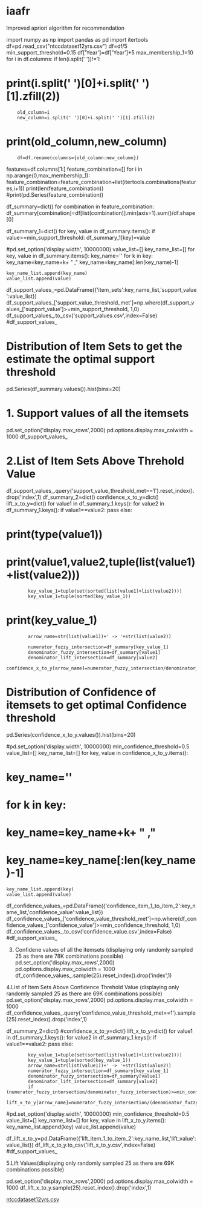 # iaafr
Improved apriori algorithm for recommendation

import numpy as np
import pandas as pd
import itertools
df=pd.read_csv("ntccdataset12yrs.csv")
df=df/5
min_support_threshold=0.15
df['Year']=df['Year']*5
max_membership_1=10
for i in df.columns:
    if len(i.split(' '))!=1:
#        print(i.split(' ')[0]+i.split(' ')[1].zfill(2))
        old_column=i
        new_column=i.split(' ')[0]+i.split(' ')[1].zfill(2)
#        print(old_column,new_column)
        df=df.rename(columns={old_column:new_column})
    
    
features=df.columns[1:]
feature_combination=[]
for i in np.arange(0,max_membership_1):
    feature_combination=feature_combination+list(itertools.combinations(features,i+1))
print(len(feature_combination))
#print(pd.Series(feature_combination))




df_summary=dict()
for combination in feature_combination:
    df_summary[combination]=df[list(combination)].min(axis=1).sum()/df.shape[0]
    
df_summary_1=dict()
for key, value in df_summary.items():
    if value>=min_support_threshold:
        df_summary_1[key]=value




#pd.set_option('display.width', 10000000)
value_list=[]
key_name_list=[]
for key, value in df_summary.items():
    key_name=''
    for k in key:
        key_name=key_name+k+ " ,"
    key_name=key_name[:len(key_name)-1]
    
    key_name_list.append(key_name)
    value_list.append(value)


df_support_values_=pd.DataFrame({'item_sets':key_name_list,'support_value':value_list})
df_support_values_['support_value_threshold_met']=np.where(df_support_values_['support_value']>=min_support_threshold,
                                                          1,0)
df_support_values_.to_csv('support_values.csv',index=False)
#df_support_values_




# Distribution of Item Sets to get the estimate the optimal support threshold
pd.Series(df_summary.values()).hist(bins=20)




# 1. Support values of all the itemsets
pd.set_option('display.max_rows',2000)
pd.options.display.max_colwidth = 1000
df_support_values_




# 2.List of Item Sets Above Threhold Value
df_support_values_.query('support_value_threshold_met==1').reset_index().drop('index',1)
df_summary_2=dict()
confidence_x_to_y=dict()
lift_x_to_y=dict()
for value1 in df_summary_1.keys():
    for value2 in df_summary_1.keys():
        if value1==value2:
            pass
        else:
#           print(type(value1))
#           print(value1,value2,tuple(list(value1)+list(value2)))
            key_value_1=tuple(set(sorted(list(value1)+list(value2))))
            key_value_1=tuple(sorted(key_value_1))
#            print(key_value_1)
            arrow_name=str(list(value1))+' -> '+str(list(value2))

            numerator_fuzzy_intersection=df_summary[key_value_1]
            denominator_fuzzy_intersection=df_summary[value1]
            denominator_lift_intersection=df_summary[value2]
            confidence_x_to_y[arrow_name]=numerator_fuzzy_intersection/denominator_fuzzy_intersection



# Distribution of Confidence of itemsets to get optimal Confidence threshold
pd.Series(confidence_x_to_y.values()).hist(bins=20)



#pd.set_option('display.width', 10000000)
min_confidence_threshold=0.5
value_list=[]
key_name_list=[]
for key, value in confidence_x_to_y.items():
#     key_name=''
#     for k in key:
#         key_name=key_name+k+ " ,"
#     key_name=key_name[:len(key_name)-1]
    
    key_name_list.append(key)
    value_list.append(value)

df_confidence_values_=pd.DataFrame({'confidence_item_1_to_item_2':key_name_list,'confidence_value':value_list})
df_confidence_values_['confidence_value_threshold_met']=np.where(df_confidence_values_['confidence_value']>=min_confidence_threshold,
                                                          1,0)
df_confidence_values_.to_csv('confidence_value.csv',index=False)
#df_support_values_




3. Confidene values of all the itemsets (displaying only randomly sampled 25 as there are 78K combinations possible)
pd.set_option('display.max_rows',2000)
pd.options.display.max_colwidth = 1000
df_confidence_values_.sample(25).reset_index().drop('index',1)




4.List of Item Sets Above Confidence Threhold Value (displaying only randomly sampled 25 as there are 69K combinations possible)
pd.set_option('display.max_rows',2000)
pd.options.display.max_colwidth = 1000
df_confidence_values_.query('confidence_value_threshold_met==1').sample(25).reset_index().drop('index',1)

df_summary_2=dict()
#confidence_x_to_y=dict()
lift_x_to_y=dict()
for value1 in df_summary_1.keys():
    for value2 in df_summary_1.keys():
        if value1==value2:
            pass
        else:

            key_value_1=tuple(set(sorted(list(value1)+list(value2))))
            key_value_1=tuple(sorted(key_value_1))
            arrow_name=str(list(value1))+' -> '+str(list(value2))
            numerator_fuzzy_intersection=df_summary[key_value_1]
            denominator_fuzzy_intersection=df_summary[value1]
            denominator_lift_intersection=df_summary[value2]
            if (numerator_fuzzy_intersection/denominator_fuzzy_intersection)>=min_confidence_threshold:
                lift_x_to_y[arrow_name]=numerator_fuzzy_intersection/(denominator_fuzzy_intersection*denominator_lift_intersection)
        
        
#pd.set_option('display.width', 10000000)
min_confidence_threshold=0.5
value_list=[]
key_name_list=[]
for key, value in lift_x_to_y.items():    
    key_name_list.append(key)
    value_list.append(value)

df_lift_x_to_y=pd.DataFrame({'lift_item_1_to_item_2':key_name_list,'lift_value':value_list})
df_lift_x_to_y.to_csv('lift_x_to_y.csv',index=False)
#df_support_values_



5.Lift Values(displaying only randomly sampled 25 as there are 69K combinations possible)

pd.set_option('display.max_rows',2000)
pd.options.display.max_colwidth = 1000
df_lift_x_to_y.sample(25).reset_index().drop('index',1)



[ntccdataset12yrs.csv](https://github.com/rhustle8/iaafr/files/9484884/ntccdataset12yrs.csv)
